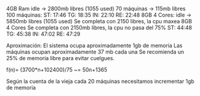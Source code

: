4GB Ram
idle -> 2800mb libres (1055 used)
70 máquinas -> 115mb libres
100 máquinas:
  ST: 17:46
  TG: 18:35
  IN: 22:10
  RE: 22:48
8GB 4 Cores:
  idle -> 5850mb libres (1055 used)
  Se completa con 2150 libres, la cpu maxea
8GB 4 Cores
  Se completa con 2150mb libres, la cpu no pasa del 75%
  ST: 44:48
  TG: 45:38
  IN: 47:02
  RE: 47:29

Aproximación:
  El sistema ocupa aproximadamente 1gb de memoria
  Las máquinas ocupan aproximadamente 37 mb cada una
  Se recomienda un 25% de memoria libre para evitar cuelgues.

  f(n)= (3700*n+102400)/75 ~= 50n+1365

  Según la cuenta de la vieja cada 20 máquinas necesitamos incrementar 1gb
  de memoria
